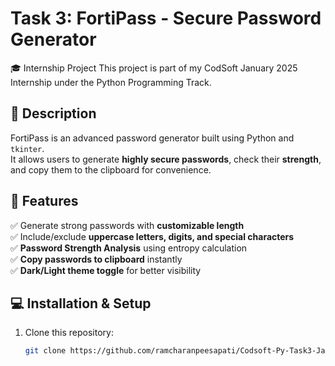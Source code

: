 # Task 3: FortiPass - Secure Password Generator

🎓 Internship Project
This project is part of my CodSoft January 2025 Internship
under the Python Programming Track.


## 📌 Description
FortiPass is an advanced password generator built using Python and `tkinter`.  
It allows users to generate **highly secure passwords**, check their **strength**,  
and copy them to the clipboard for convenience.  

## 🔧 Features
✅ Generate strong passwords with **customizable length**  
✅ Include/exclude **uppercase letters, digits, and special characters**  
✅ **Password Strength Analysis** using entropy calculation  
✅ **Copy passwords to clipboard** instantly  
✅ **Dark/Light theme toggle** for better visibility  

## 💻 Installation & Setup
1. Clone this repository:
   ```bash
   git clone https://github.com/ramcharanpeesapati/Codsoft-Py-Task3-Jan2025.git
